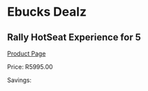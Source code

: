 
# Ebucks Dealz
## Rally HotSeat Experience for 5
[Product Page](https://www.ebucks.com/web/shop/productSelected.do?prodId=350202866&catId=322194367)

Price: R5995.00

Savings: 


	